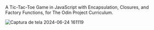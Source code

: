 A Tic-Tac-Toe Game in JavaScript with Encapsulation, Closures, and Factory Functions, for The Odin Project Curriculum.

![Captura de tela 2024-06-24 161119](https://github.com/myoui01/javascript_tictactoe/assets/66856434/ad1b74af-9117-4c98-86c2-be1098e34bbd)
